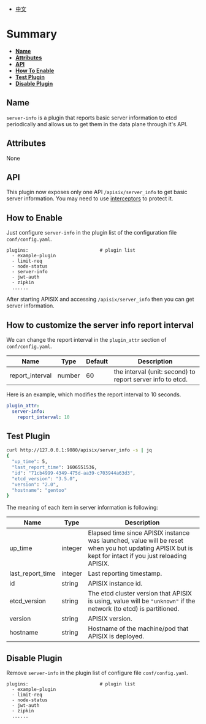 <!--
#
# Licensed to the Apache Software Foundation (ASF) under one or more
# contributor license agreements.  See the NOTICE file distributed with
# this work for additional information regarding copyright ownership.
# The ASF licenses this file to You under the Apache License, Version 2.0
# (the "License"); you may not use this file except in compliance with
# the License.  You may obtain a copy of the License at
#
#     http://www.apache.org/licenses/LICENSE-2.0
#
# Unless required by applicable law or agreed to in writing, software
# distributed under the License is distributed on an "AS IS" BASIS,
# WITHOUT WARRANTIES OR CONDITIONS OF ANY KIND, either express or implied.
# See the License for the specific language governing permissions and
# limitations under the License.
#
-->

- [中文](../zh-cn/plugins/server-info.md)

# Summary

- [**Name**](#name)
- [**Attributes**](#attributes)
- [**API**](#api)
- [**How To Enable**](#how-to-enable)
- [**Test Plugin**](#test-plugin)
- [**Disable Plugin**](#disable-plugin)

## Name

`server-info` is a plugin that reports basic server information to etcd periodically and allows us to get them in the data plane through it's API.

## Attributes

None

## API

This plugin now exposes only one API `/apisix/server_info` to get basic server information.
You may need to use [interceptors](../plugin-interceptors.md) to protect it.


## How to Enable

Just configure `server-info` in the plugin list of the configuration file `conf/config.yaml`.

```
plugins:                          # plugin list
  - example-plugin
  - limit-req
  - node-status
  - server-info
  - jwt-auth
  - zipkin
  ......
```

After starting APISIX and accessing `/apisix/server_info` then you can get server information.

## How to customize the server info report interval

We can change the report interval in the `plugin_attr` section of `conf/config.yaml`.

| Name         | Type   | Default  | Description                                                          |
| ------------ | ------ | -------- | -------------------------------------------------------------------- |
| report_interval | number | 60 | the interval (unit: second) to report server info to etcd.              |

Here is an example, which modifies the report interval to 10 seconds.

```yaml
plugin_attr:
  server-info:
    report_interval: 10
```

## Test Plugin

```bash
curl http://127.0.0.1:9080/apisix/server_info -s | jq
{
  "up_time": 5,
  "last_report_time": 1606551536,
  "id": "71cb4999-4349-475d-aa39-c703944a63d3",
  "etcd_version": "3.5.0",
  "version": "2.0",
  "hostname": "gentoo"
}
```

The meaning of each item in server information is following:

| Name    | Type | Description |
|---------|------|-------------|
| up_time | integer | Elapsed time since APISIX instance was launched, value will be reset when you hot updating APISIX but is kept for intact if you just reloading APISIX. |
| last_report_time | integer | Last reporting timestamp. |
| id | string | APISIX instance id. |
| etcd_version | string | The etcd cluster version that APISIX is using, value will be `"unknown"` if the network (to etcd) is partitioned. |
| version | string | APISIX version. |
| hostname | string | Hostname of the machine/pod that APISIX is deployed. |

## Disable Plugin

Remove `server-info` in the plugin list of configure file `conf/config.yaml`.

```
plugins:                          # plugin list
  - example-plugin
  - limit-req
  - node-status
  - jwt-auth
  - zipkin
  ......
```
